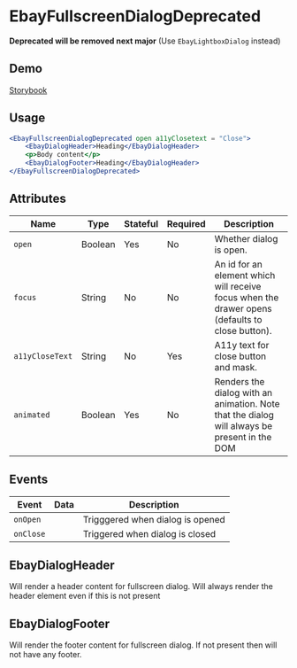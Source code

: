# EbayFullscreenDialogDeprecated

**Deprecated will be removed next major** (Use `EbayLightboxDialog` instead)

## Demo

[Storybook](https://opensource.ebay.com/ebayui-core-react/main/?path=/story/deprecated-ebay-fullscreen-dialog-deprecated--default)

## Usage

```jsx
<EbayFullscreenDialogDeprecated open a11yClosetext = "Close">
    <EbayDialogHeader>Heading</EbayDialogHeader>
    <p>Body content</p>
    <EbayDialogFooter>Heading</EbayDialogHeader>
</EbayFullscreenDialogDeprecated>
```

## Attributes

| Name            | Type    | Stateful | Required | Description                                                                                     |
| --------------- | ------- | -------- | -------- | ----------------------------------------------------------------------------------------------- |
| `open`          | Boolean | Yes      | No       | Whether dialog is open.                                                                         |
| `focus`         | String  | No       | No       | An id for an element which will receive focus when the drawer opens (defaults to close button). |
| `a11yCloseText` | String  | No       | Yes      | A11y text for close button and mask.                                                            |
| `animated`      | Boolean | Yes      | No       | Renders the dialog with an animation. Note that the dialog will always be present in the DOM    |

## Events

| Event     | Data | Description                      |
| --------- | ---- | -------------------------------- |
| `onOpen`  |      | Trigggered when dialog is opened |
| `onClose` |      | Triggered when dialog is closed  |

## EbayDialogHeader

Will render a header content for fullscreen dialog. Will always render the header element even if this is not present

## EbayDialogFooter

Will render the footer content for fullscreen dialog. If not present then will not have any footer.
